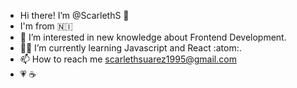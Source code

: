 - Hi there! I’m @ScarlethS 👋 
- I'm from :nicaragua: 
- 👀 I’m interested in new knowledge about Frontend Development.
- :woman_technologist: I’m currently learning Javascript and React :atom:.
- 📫 How to reach me scarlethsuarez1995@gmail.com
- :heartpulse: :coffee:

